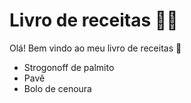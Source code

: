 # Livro de receitas :woman_cook:

Olá! Bem vindo ao meu livro de receitas :wave:

- Strogonoff de palmito
- Pavê
- Bolo de cenoura
